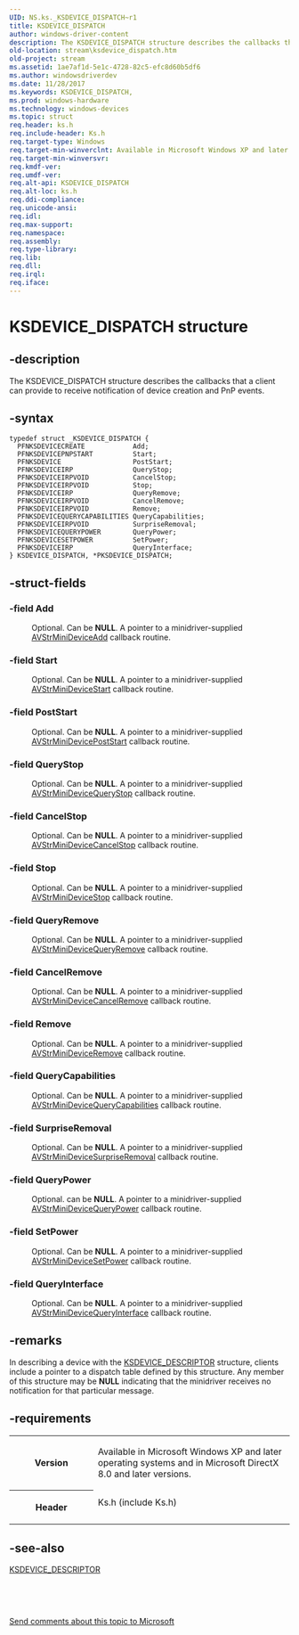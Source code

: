 ```yaml
---
UID: NS.ks._KSDEVICE_DISPATCH~r1
title: KSDEVICE_DISPATCH
author: windows-driver-content
description: The KSDEVICE_DISPATCH structure describes the callbacks that a client can provide to receive notification of device creation and PnP events.
old-location: stream\ksdevice_dispatch.htm
old-project: stream
ms.assetid: 1ae7af1d-5e1c-4728-82c5-efc8d60b5df6
ms.author: windowsdriverdev
ms.date: 11/28/2017
ms.keywords: KSDEVICE_DISPATCH,
ms.prod: windows-hardware
ms.technology: windows-devices
ms.topic: struct
req.header: ks.h
req.include-header: Ks.h
req.target-type: Windows
req.target-min-winverclnt: Available in Microsoft Windows XP and later operating systems and in Microsoft DirectX 8.0 and later versions.
req.target-min-winversvr: 
req.kmdf-ver: 
req.umdf-ver: 
req.alt-api: KSDEVICE_DISPATCH
req.alt-loc: ks.h
req.ddi-compliance: 
req.unicode-ansi: 
req.idl: 
req.max-support: 
req.namespace: 
req.assembly: 
req.type-library: 
req.lib: 
req.dll: 
req.irql: 
req.iface: 
---
```


# KSDEVICE_DISPATCH structure



## -description
<p>The KSDEVICE_DISPATCH structure describes the callbacks that a client can provide to receive notification of device creation and PnP events.</p>


## -syntax

````
typedef struct _KSDEVICE_DISPATCH {
  PFNKSDEVICECREATE            Add;
  PFNKSDEVICEPNPSTART          Start;
  PFNKSDEVICE                  PostStart;
  PFNKSDEVICEIRP               QueryStop;
  PFNKSDEVICEIRPVOID           CancelStop;
  PFNKSDEVICEIRPVOID           Stop;
  PFNKSDEVICEIRP               QueryRemove;
  PFNKSDEVICEIRPVOID           CancelRemove;
  PFNKSDEVICEIRPVOID           Remove;
  PFNKSDEVICEQUERYCAPABILITIES QueryCapabilities;
  PFNKSDEVICEIRPVOID           SurpriseRemoval;
  PFNKSDEVICEQUERYPOWER        QueryPower;
  PFNKSDEVICESETPOWER          SetPower;
  PFNKSDEVICEIRP               QueryInterface;
} KSDEVICE_DISPATCH, *PKSDEVICE_DISPATCH;
````


## -struct-fields
<dl>

### -field <b>Add</b>

<dd>
<p>Optional. Can be <b>NULL</b>. A pointer to a minidriver-supplied <a href="stream.avstrminideviceadd">AVStrMiniDeviceAdd</a> callback routine.</p>
</dd>

### -field <b>Start</b>

<dd>
<p>Optional. Can be <b>NULL</b>. A pointer to a minidriver-supplied <a href="stream.avstrminidevicestart">AVStrMiniDeviceStart</a> callback routine.</p>
</dd>

### -field <b>PostStart</b>

<dd>
<p>Optional. Can be <b>NULL</b>. A pointer to a minidriver-supplied <a href="stream.avstrminidevicepoststart">AVStrMiniDevicePostStart</a> callback routine.</p>
</dd>

### -field <b>QueryStop</b>

<dd>
<p>Optional. Can be <b>NULL</b>. A pointer to a minidriver-supplied <a href="stream.avstrminidevicequerystop">AVStrMiniDeviceQueryStop</a> callback routine.</p>
</dd>

### -field <b>CancelStop</b>

<dd>
<p>Optional. Can be <b>NULL</b>. A pointer to a minidriver-supplied <a href="stream.avstrminidevicecancelstop">AVStrMiniDeviceCancelStop</a> callback routine.</p>
</dd>

### -field <b>Stop</b>

<dd>
<p>Optional. Can be <b>NULL</b>. A pointer to a minidriver-supplied <a href="stream.avstrminidevicestop">AVStrMiniDeviceStop</a> callback routine.</p>
</dd>

### -field <b>QueryRemove</b>

<dd>
<p>Optional. Can be <b>NULL</b>. A pointer to a minidriver-supplied <a href="stream.avstrminidevicequeryremove">AVStrMiniDeviceQueryRemove</a> callback routine.</p>
</dd>

### -field <b>CancelRemove</b>

<dd>
<p>Optional. Can be <b>NULL</b>. A pointer to a minidriver-supplied <a href="stream.avstrminidevicecancelremove">AVStrMiniDeviceCancelRemove</a> callback routine.</p>
</dd>

### -field <b>Remove</b>

<dd>
<p>Optional. Can be <b>NULL</b>. A pointer to a minidriver-supplied <a href="stream.avstrminideviceremove">AVStrMiniDeviceRemove</a> callback routine.</p>
</dd>

### -field <b>QueryCapabilities</b>

<dd>
<p>Optional. Can be <b>NULL</b>. A pointer to a minidriver-supplied <a href="stream.avstrminidevicequerycapabilities">AVStrMiniDeviceQueryCapabilities</a> callback routine.</p>
</dd>

### -field <b>SurpriseRemoval</b>

<dd>
<p>Optional. Can be <b>NULL</b>. A pointer to a minidriver-supplied <a href="stream.avstrminidevicesurpriseremoval">AVStrMiniDeviceSurpriseRemoval</a> callback routine.</p>
</dd>

### -field <b>QueryPower</b>

<dd>
<p>Optional. can be <b>NULL</b>. A pointer to a minidriver-supplied <a href="stream.avstrminidevicequerypower">AVStrMiniDeviceQueryPower</a> callback routine.</p>
</dd>

### -field <b>SetPower</b>

<dd>
<p>Optional. Can be <b>NULL</b>. A pointer to a minidriver-supplied <a href="stream.avstrminidevicesetpower">AVStrMiniDeviceSetPower</a> callback routine.</p>
</dd>

### -field <b>QueryInterface</b>

<dd>
<p>Optional. Can be <b>NULL</b>. A pointer to a minidriver-supplied <a href="stream.avstrminidevicequeryinterface">AVStrMiniDeviceQueryInterface</a> callback routine.</p>
</dd>
</dl>

## -remarks
<p>In describing a device with the <a href="..\ks\ns-ks--ksdevice-descriptor.md">KSDEVICE_DESCRIPTOR</a> structure, clients include a pointer to a dispatch table defined by this structure. Any member of this structure may be <b>NULL</b> indicating that the minidriver receives no notification for that particular message.</p>

## -requirements
<table>
<tr>
<th width="30%">
<p>Version</p>
</th>
<td width="70%">
<p>Available in Microsoft Windows XP and later operating systems and in Microsoft DirectX 8.0 and later versions.</p>
</td>
</tr>
<tr>
<th width="30%">
<p>Header</p>
</th>
<td width="70%">
<dl>
<dt>Ks.h (include Ks.h)</dt>
</dl>
</td>
</tr>
</table>

## -see-also
<dl>
<dt>
<a href="..\ks\ns-ks--ksdevice-descriptor.md">KSDEVICE_DESCRIPTOR</a>
</dt>
</dl>
<p> </p>
<p> </p>
<p><a href="mailto:wsddocfb@microsoft.com?subject=Documentation%20feedback [stream\stream]:%20KSDEVICE_DISPATCH structure%20 RELEASE:%20(11/28/2017)&amp;body=%0A%0APRIVACY STATEMENT%0A%0AWe use your feedback to improve the documentation. We don't use your email address for any other purpose, and we'll remove your email address from our system after the issue that you're reporting is fixed. While we're working to fix this issue, we might send you an email message to ask for more info. Later, we might also send you an email message to let you know that we've addressed your feedback.%0A%0AFor more info about Microsoft's privacy policy, see http://privacy.microsoft.com/en-us/default.aspx." title="Send comments about this topic to Microsoft">Send comments about this topic to Microsoft</a></p>
